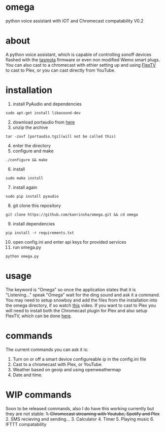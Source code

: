 # omega
python voice assistant with IOT and Chromecast compatability V0.2

# about
A python voice assistant, which is capable of controlling sonoff devices flashed with the [tasmota](https://github.com/arendst/Sonoff-Tasmota) firmware or even non modified Wemo smart plugs. You can also cast to a chromecast with ethier setting up and using [FlexTV](https://github.com/d8ahazard/FlexTV) to cast to Plex, or you can cast directly from YouTube.

# installation
  1. install PyAudio and dependencies 
```
sudo apt-get install libasound-dev
```
  2. download portaudio from [here](http://portaudio.com/download.html)
  3. unzip the archive
```
tar -zxvf [portaudio.tgz](will not be called this)
```
  4. enter the directory
  5. configure and make
```
./configure && make
```
  6. install
```
sudo make install
```
  7. install again
```
sudo pip install pyaudio
```
  8. git clone this repository
```
git clone https://github.com/kanrinsha/omega.git && cd omega
```
  9. install dependencies
```
pip install -r requirements.txt
```
  10. open config.ini and enter api keys for provided services
  11. run omega.py
```
python omega.py
```
# usage
The keyword is "Omega" so once the application states that it is "Listening..." speak "Omega" wait for the ding sound and ask it a command. You may need to setup snowboy and add the files from the installation into the omega directory, if so watch [this](https://www.youtube.com/watch?v=mUEm05ZAhhI) video. If you want to cast to Plex you will need to install both the Chromecast plugin for Plex and also setup FlexTV, which can be done [here](https://github.com/d8ahazard/FlexTV).
# commands
The current commands you can ask it is:
  1. Turn on or off a smart device configureable ip in the config.ini file
  2. Cast to a chromecast with Plex, or YouTube.
  3. Weather based on geoip and using openweathermap
  4. Date and time.
# WIP commands
Soon to be released commands, also I do have this working currently but they are not stable:
  ~~1. Chromecast streaming with Youtube, Spotify and Plex~~
  2. SMS recieving and sending...
  3. Calculator
  4. Timer
  5. Playing music
  6. IFTTT compatability
